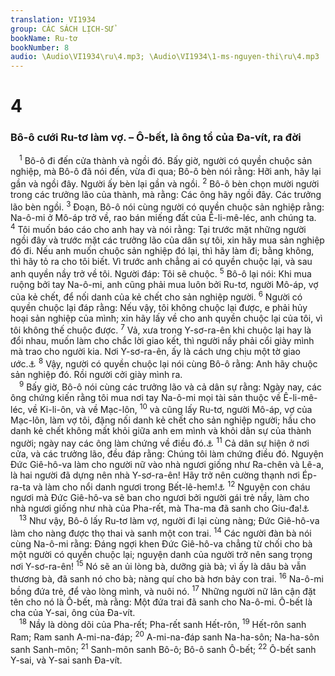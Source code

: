 ```yaml
---
translation: VI1934
group: CÁC SÁCH LỊCH-SỬ
bookName: Ru-tơ 
bookNumber: 8
audio: \Audio\VI1934\ru\4.mp3; \Audio\VI1934\1-ms-nguyen-thi\ru\4.mp3
---
```


<div class="title"><h1>4</h1><h3>Bô-ô cưới Ru-tơ làm vợ. – Ô-bết, là ông tổ của Đa-vít, ra đời</h3></div>
<span class="verse ru_4_1"> <sup>1</sup> Bô-ô đi đến cửa thành và ngồi đó. Bấy giờ, người có quyền chuộc sản nghiệp, mà Bô-ô đã nói đến, vừa đi qua; Bô-ô bèn nói rằng: Hỡi anh, hãy lại gần và ngồi đây. Người ấy bèn lại gần và ngồi. </span>
<span class="verse ru_4_2"><sup>2</sup> Bô-ô bèn chọn mười người trong các trưởng lão của thành, mà rằng: Các ông hãy ngồi đây. Các trưởng lão bèn ngồi. </span>
<span class="verse ru_4_3"><sup>3</sup> Đoạn, Bô-ô nói cùng người có quyền chuộc sản nghiệp rằng: Na-ô-mi ở Mô-áp trở về, rao bán miếng đất của Ê-li-mê-léc, anh chúng ta. </span>
<span class="verse ru_4_4"><sup>4</sup> Tôi muốn báo cáo cho anh hay và nói rằng: Tại trước mặt những người ngồi đây và trước mặt các trưởng lão của dân sự tôi, xin hãy mua sản nghiệp đó đi. Nếu anh muốn chuộc sản nghiệp đó lại, thì hãy làm đi; bằng không, thì hãy tỏ ra cho tôi biết. Vì trước anh chẳng ai có quyền chuộc lại, và sau anh quyền nầy trở về tôi. Người đáp: Tôi sẽ chuộc. </span>
<span class="verse ru_4_5"><sup>5</sup> Bô-ô lại nói: Khi mua ruộng bởi tay Na-ô-mi, anh cũng phải mua luôn bởi Ru-tơ, người Mô-áp, vợ của kẻ chết, để nối danh của kẻ chết cho sản nghiệp người. </span>
<span class="verse ru_4_6"><sup>6</sup> Người có quyền chuộc lại đáp rằng: Nếu vậy, tôi không chuộc lại được, e phải hủy hoại sản nghiệp của mình; xin hãy lấy về cho anh quyền chuộc lại của tôi, vì tôi không thế chuộc được. </span>
<span class="verse ru_4_7"><sup>7</sup> Vả, xưa trong Y-sơ-ra-ên khi chuộc lại hay là đổi nhau, muốn làm cho chắc lời giao kết, thì người nầy phải cổi giày mình mà trao cho người kia. Nơi Y-sơ-ra-ên, ấy là cách ưng chịu một tờ giao ước.<a data-toggle="tooltip" data-placement="bottom" title="Phu 25:9">⚓</a></span>
<span class="verse ru_4_8"><sup>8</sup> Vậy, người có quyền chuộc lại nói cùng Bô-ô rằng: Anh hãy chuộc sản nghiệp đó. Rồi người cởi giày mình ra. <br/></span>
<span class="verse ru_4_9"> <sup>9</sup> Bấy giờ, Bô-ô nói cùng các trưởng lão và cả dân sự rằng: Ngày nay, các ông chứng kiến rằng tôi mua nơi tay Na-ô-mi mọi tài sản thuộc về Ê-li-mê-léc, về Ki-li-ôn, và về Mạc-lôn, </span>
<span class="verse ru_4_10"><sup>10</sup> và cũng lấy Ru-tơ, người Mô-áp, vợ của Mạc-lôn, làm vợ tôi, đặng nối danh kẻ chết cho sản nghiệp người; hầu cho danh kẻ chết không mất khỏi giữa anh em mình và khỏi dân sự của thành người; ngày nay các ông làm chứng về điều đó.<a data-toggle="tooltip" data-placement="bottom" title="Phu 25:5-6">⚓</a></span>
<span class="verse ru_4_11"><sup>11</sup> Cả dân sự hiện ở nơi cửa, và các trưởng lão, đều đáp rằng: Chúng tôi làm chứng điều đó. Nguyện Đức Giê-hô-va làm cho người nữ vào nhà ngươi giống như Ra-chên và Lê-a, là hai người đã dựng nên nhà Y-sơ-ra-ên! Hãy trở nên cường thạnh nơi Ép-ra-ta và làm cho nổi danh ngươi trong Bết-lê-hem!<a data-toggle="tooltip" data-placement="bottom" title="Sa 29:31">⚓</a></span>
<span class="verse ru_4_12"><sup>12</sup> Nguyện con cháu ngươi mà Đức Giê-hô-va sẽ ban cho ngươi bởi người gái trẻ nầy, làm cho nhà ngươi giống như nhà của Pha-rết, mà Tha-ma đã sanh cho Giu-đa!<a data-toggle="tooltip" data-placement="bottom" title="Sa 38:27-30">⚓</a><br/></span>
<span class="verse ru_4_13"> <sup>13</sup> Như vậy, Bô-ô lấy Ru-tơ làm vợ, người đi lại cùng nàng; Đức Giê-hô-va làm cho nàng được thọ thai và sanh một con trai. </span>
<span class="verse ru_4_14"><sup>14</sup> Các người đàn bà nói cùng Na-ô-mi rằng: Đáng ngợi khen Đức Giê-hô-va chẳng từ chối cho bà một người có quyền chuộc lại; nguyện danh của người trở nên sang trọng nơi Y-sơ-ra-ên! </span>
<span class="verse ru_4_15"><sup>15</sup> Nó sẽ an ủi lòng bà, dưỡng già bà; vì ấy là dâu bà vẫn thương bà, đã sanh nó cho bà; nàng quí cho bà hơn bảy con trai. </span>
<span class="verse ru_4_16"><sup>16</sup> Na-ô-mi bồng đứa trẻ, để vào lòng mình, và nuôi nó. </span>
<span class="verse ru_4_17"><sup>17</sup> Những người nữ lân cận đặt tên cho nó là Ô-bết, mà rằng: Một đứa trai đã sanh cho Na-ô-mi. Ô-bết là cha của Y-sai, ông của Đa-vít. <br/></span>
<span class="verse ru_4_18"> <sup>18</sup> Nầy là dòng dõi của Pha-rết; Pha-rết sanh Hết-rôn, </span>
<span class="verse ru_4_19"><sup>19</sup> Hết-rôn sanh Ram; Ram sanh A-mi-na-đáp; </span>
<span class="verse ru_4_20"><sup>20</sup> A-mi-na-đáp sanh Na-ha-sôn; Na-ha-sôn sanh Sanh-môn; </span>
<span class="verse ru_4_21"><sup>21</sup> Sanh-môn sanh Bô-ô; Bô-ô sanh Ô-bết; </span>
<span class="verse ru_4_22"><sup>22</sup> Ô-bết sanh Y-sai, và Y-sai sanh Đa-vít. <br/>  <br/></span>
